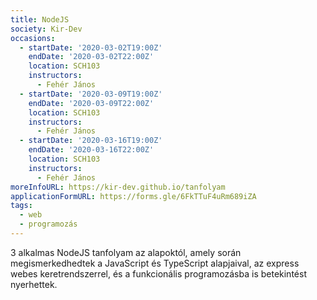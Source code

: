 ```yaml
---
title: NodeJS
society: Kir-Dev
occasions:
  - startDate: '2020-03-02T19:00Z'
    endDate: '2020-03-02T22:00Z'
    location: SCH103
    instructors:
      - Fehér János
  - startDate: '2020-03-09T19:00Z'
    endDate: '2020-03-09T22:00Z'
    location: SCH103
    instructors:
      - Fehér János
  - startDate: '2020-03-16T19:00Z'
    endDate: '2020-03-16T22:00Z'
    location: SCH103
    instructors:
      - Fehér János
moreInfoURL: https://kir-dev.github.io/tanfolyam
applicationFormURL: https://forms.gle/6FkTTuF4uRm689iZA
tags:
  - web
  - programozás
---
```


3 alkalmas NodeJS tanfolyam az alapoktól, amely során megismerkedhedtek a JavaScript és TypeScript alapjaival, az express webes keretrendszerrel, és a funkcionális programozásba is betekintést nyerhettek.
